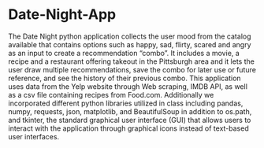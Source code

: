 # Date-Night-App

The Date Night python application collects the user mood from the catalog available that contains options such as happy, sad, flirty, scared and angry as an input to create a recommendation “combo”. It includes a movie, a recipe and a restaurant offering takeout in the Pittsburgh area and it lets the user draw multiple recommendations, save the combo for later use or future reference, and see the history of their previous combo. This application uses data from the Yelp website through Web scraping, IMDB API, as well as a csv file containing recipes from Food.com. Additionally we incorporated different python libraries utilized in class including pandas, numpy, requests, json, matplotlib, and BeautifulSoup in addition to os.path, and tkinter, the standard graphical user interface (GUI) that allows users to interact with the application through graphical icons instead of text-based user interfaces.
